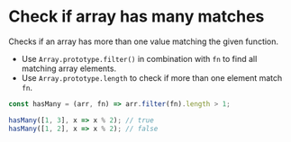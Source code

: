 # Check if array has many matches

Checks if an array has more than one value matching the given function.

* Use `Array.prototype.filter()` in combination with `fn` to find all matching array elements.
* Use `Array.prototype.length` to check if more than one element match `fn`.

```js
const hasMany = (arr, fn) => arr.filter(fn).length > 1;
```

```js
hasMany([1, 3], x => x % 2); // true
hasMany([1, 2], x => x % 2); // false
```
